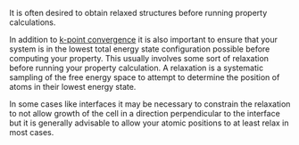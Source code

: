 <!-- TODO by MH - Explain what relaxation is, how it is implemented by us and how to add relaxation as a workflow.

Link to coreresponding step-by-step tutorial inside 'tutorials' folder.
-->

It is often desired to obtain relaxed structures before running property calculations.

In addition to [k-point convergence](convergence-algorithms.md) it is also important to ensure that your system is in the lowest total energy state configuration possible before computing your property.  This usually involves some sort of relaxation before running your property calculation.  A relaxation is a systematic sampling of the free energy space to attempt to determine the position of atoms in their lowest energy state.

In some cases like interfaces it may be necessary to constrain the relaxation to not allow growth of the cell in a direction perpendicular to the interface but it is generally advisable to allow your atomic positions to at least relax in most cases.

